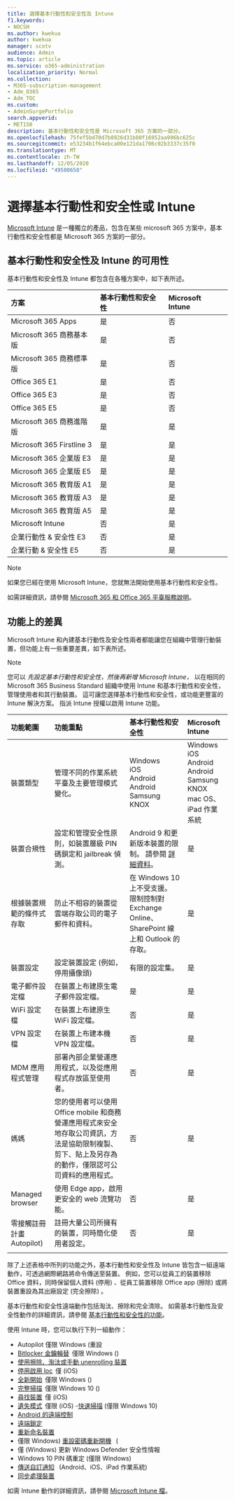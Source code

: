 ```yaml
---
title: 選擇基本行動性和安全性及 Intune
f1.keywords:
- NOCSH
ms.author: kwekua
author: kwekua
manager: scotv
audience: Admin
ms.topic: article
ms.service: o365-administration
localization_priority: Normal
ms.collection:
- M365-subscription-management
- Adm_O365
- Adm_TOC
ms.custom:
- AdminSurgePortfolio
search.appverid:
- MET150
description: 基本行動性和安全性是 Microsoft 365 方案的一部分。
ms.openlocfilehash: 75fef5bd70d7b8926d31b80f16952aa996bc625c
ms.sourcegitcommit: e53234b1f64ebca00e121da1706c02b3337c35f0
ms.translationtype: MT
ms.contentlocale: zh-TW
ms.lasthandoff: 12/05/2020
ms.locfileid: "49580658"
---
```

# <a name="choose-between-basic-mobility-and-security-or-intune"></a>選擇基本行動性和安全性或 Intune

[Microsoft Intune](https://docs.microsoft.com/mem/intune/) 是一種獨立的產品，包含在某些 microsoft 365 方案中，基本行動性和安全性都是 Microsoft 365 方案的一部分。 

 ## <a name="availability-of-basic-mobility-and-security-and-intune"></a>基本行動性和安全性及 Intune 的可用性
 
基本行動性和安全性及 Intune 都包含在各種方案中，如下表所述。

| 方案 | 基本行動性和安全性 | Microsoft Intune |
|:-----|:-----|:-----|
|Microsoft 365 Apps|是|否|
|Microsoft 365 商務基本版|是|否|
|Microsoft 365 商務標準版|是|否|
|Office 365 E1 |是|否|
|Office 365 E3 |是|否|
|Office 365 E5 |是|否|
|Microsoft 365 商務進階版 |是|是|
|Microsoft 365 Firstline 3 |是|是|
|Microsoft 365 企業版 E3 |是|是|
|Microsoft 365 企業版 E5 |是|是|
|Microsoft 365 教育版 A1 |是|是|
|Microsoft 365 教育版 A3 |是|是|
|Microsoft 365 教育版 A5 |是|是|
|Microsoft Intune |否|是|
|企業行動性 & 安全性 E3 |否|是|
|企業行動 & 安全性 E5 |否|是|

>[!NOTE]
>如果您已經在使用 Microsoft Intune，您就無法開始使用基本行動性和安全性。

 如需詳細資訊，請參閱 [Microsoft 365 和 Office 365 平臺服務說明](https://docs.microsoft.com/office365/servicedescriptions/office-365-platform-service-description/office-365-platform-service-description)。 

## <a name="differences-in-capabilities"></a>功能上的差異

Microsoft Intune 和內建基本行動性及安全性兩者都能讓您在組織中管理行動裝置，但功能上有一些重要差異，如下表所述。

>[!NOTE]
>您可以 *先設定基本行動性和安全性，然後再新增 Microsoft Intune，* 以在相同的 Microsoft 365 Business Standard 組織中使用 Intune 和基本行動性和安全性，管理使用者和其行動裝置。 這可讓您選擇基本行動性和安全性，或功能更豐富的 Intune 解決方案。 指派 Intune 授權以啟用 Intune 功能。

| 功能範圍 | 功能重點 | 基本行動性和安全性 | Microsoft Intune |
|:-----|:-----|:-----|:-----|
|裝置類型|管理不同的作業系統平臺及主要管理模式變化。 |Windows<br/>iOS<br/>Android<br/>Android Samsung KNOX<br/>|Windows<br/>iOS<br/>Android<br/>Android Samsung KNOX<br/>mac OS、iPad 作業系統|
|裝置合規性|設定和管理安全性原則，如裝置層級 PIN 碼鎖定和 jailbreak 偵測。 |Android 9 和更新版本裝置的限制。 請參閱 [詳細資料](capabilities.md)。 |是|
|根據裝置規範的條件式存取 |防止不相容的裝置從雲端存取公司的電子郵件和資料。 |在 Windows 10 上不受支援。<br/>限制控制對 Exchange Online、SharePoint 線上和 Outlook 的存取。 |是 |
|裝置設定  |設定裝置設定 (例如，停用攝像頭) |有限的設定集。|是|裝置合規性|設定和管理安全性原則，如裝置層級 PIN 碼鎖定和 jailbreak 偵測。 |Android 9 和更新版本裝置的限制。 請參閱 [詳細資料](capabilities.md)。 |是|
|電子郵件設定檔  |在裝置上布建原生電子郵件設定檔。 |是|是|
|WiFi 設定檔 |在裝置上布建原生 WiFi 設定檔。 |否|是|
|VPN 設定檔 |在裝置上布建本機 VPN 設定檔。 |否|是|
|MDM 應用程式管理 |部署內部企業營運應用程式，以及從應用程式存放區至使用者。 |否|是|
|媽媽 |您的使用者可以使用 Office mobile 和商務營運應用程式來安全地存取公司資訊，方法是協助限制複製、剪下、貼上及另存為的動作，僅限認可公司資料的應用程式。 |否|是|
|Managed browser  |使用 Edge app，啟用更安全的 web 流覽功能。 |否|是|
|零接觸註冊計畫 Autopilot)  |註冊大量公司所擁有的裝置，同時簡化使用者設定。 |否|是|
|||

除了上述表格中所列的功能之外，基本行動性和安全性及 Intune 皆包含一組遠端動作，可透過網際網路將命令傳送至裝置。 例如，您可以從員工的裝置移除 Office 資料，同時保留個人資料 (停用) 、從員工裝置移除 Office app (擦除) 或將裝置重設為其出廠設定 (完全擦除) 。 

基本行動性和安全性遠端動作包括淘汰、擦除和完全清除。 如需基本行動性及安全性動作的詳細資訊，請參閱 [基本行動性和安全性的功能](capabilities.md)。

使用 Intune 時，您可以執行下列一組動作：

-   Autopilot 僅限 Windows (重設
-  [Bitlocker 金鑰輪替](https://docs.microsoft.com/mem/intune/protect/encrypt-devices#rotate-bitlocker-recovery-keys)  僅限 Windows () 
-  [使用擦除、淘汰或手動 unenrolling 裝置](https://docs.microsoft.com/mem/intune/remote-actions/devices-wipe#delete-devices-from-the-intune-portal)
-  [停用啟用 loc](https://docs.microsoft.com/mem/intune/remote-actions/device-activation-lock-disable)  僅 (iOS) 
-  [全新開始](https://docs.microsoft.com/mem/intune/remote-actions/device-fresh-start)  僅限 Windows () 
- [完整掃描](https://docs.microsoft.com/mem/intune/configuration/device-restrictions-windows-10#microsoft-defender-antivirus)  僅限 Windows 10 () 
- [尋找裝置](https://docs.microsoft.com/mem/intune/remote-actions/device-locate)  僅 (iOS) 
- [遺失模式](https://docs.microsoft.com/mem/intune/remote-actions/device-lost-mode)  僅限 (iOS) -[快速掃描](https://docs.microsoft.com/mem/intune/configuration/device-restrictions-windows-10#microsoft-defender-antivirus) (僅限 Windows 10) 
- [Android 的遠端控制](https://docs.microsoft.com/mem/intune/remote-actions/teamviewer-support)
- [遠端鎖定](https://docs.microsoft.com/mem/intune/remote-actions/device-remote-lock)
- [重新命名裝置](https://docs.microsoft.com/mem/intune/remote-actions/device-rename)
-  僅限 Windows) [重設密碼](https://docs.microsoft.com/mem/intune/remote-actions/device-passcode-reset)[重新開機](https://docs.microsoft.com/mem/intune/remote-actions/device-restart)   (
-  僅 (Windows) 更新 Windows Defender 安全性情報
-  Windows 10 PIN 碼重定 (僅限 Windows) 
-  [傳送自訂通知](https://docs.microsoft.com/mem/intune/remote-actions/custom-notifications#send-a-custom-notification-to-a-single-device)   (Android、iOS、iPad 作業系統) 
-  [同步處理裝置](https://docs.microsoft.com/mem/intune/remote-actions/device-sync)

如需 Intune 動作的詳細資訊，請參閱 [Microsoft Intune 檔](https://docs.microsoft.com/mem/intune/)。
